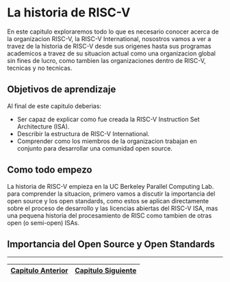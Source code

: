 # La historia de RISC-V

En este capitulo exploraremos todo lo que es necesario conocer acerca de la organizacion RISC-V, la RISC-V International, nosostros vamos a ver a travez de la historia de RISC-V desde sus origenes hasta sus programas academicos a travez de su situacion actual como una organizacion global sin fines de lucro, como tambien las organizaciones dentro de RISC-V, tecnicas y no tecnicas.

## Objetivos de aprendizaje

Al final de este capitulo deberias:

- Ser capaz de explicar como fue creada la RISC-V Instruction Set Architecture (ISA).
- Describir la estructura de RISC-V International.
- Comprender como los miembros de la organizacion trabajan en conjunto para desarrollar una comunidad open source.

## Como todo empezo

La historia de RISC-V empieza en la UC Berkeley Parallel Computing Lab. para comprender la situacion, primero vamos a discutir la importancia del open source y los open standards, como estos se aplican directamente sobre el proceso de desarrollo y las licencias abiertas del RISC-V ISA, mas una pequena historia del procesamiento de RISC como tambien de otras open (o semi-open) ISAs.

## Importancia del Open Source y Open Standards

---
|[Capitulo Anterior](1.md)|[Capitulo Siguiente](3.md)|
|:-:|:-:|
